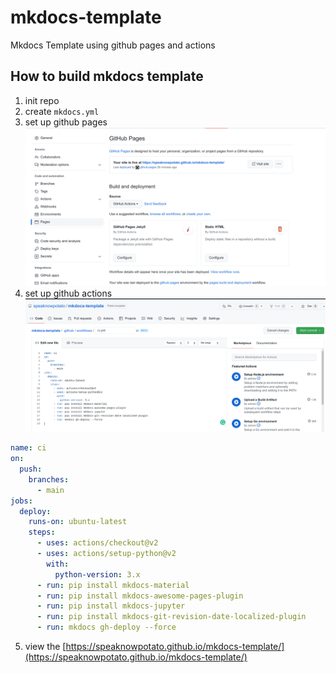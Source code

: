 # mkdocs-template

Mkdocs Template using github pages and actions

## How to build mkdocs template

1. init repo
2. create `mkdocs.yml`
3. set up github pages
![github page](github_page.png)
4. set up github actions
![github action](github_action.png)
```yaml
name: ci 
on:
  push:
    branches:
      - main
jobs:
  deploy:
    runs-on: ubuntu-latest
    steps:
      - uses: actions/checkout@v2
      - uses: actions/setup-python@v2
        with:
          python-version: 3.x
      - run: pip install mkdocs-material
      - run: pip install mkdocs-awesome-pages-plugin
      - run: pip install mkdocs-jupyter
      - run: pip install mkdocs-git-revision-date-localized-plugin
      - run: mkdocs gh-deploy --force
```
5. view the [https://speaknowpotato.github.io/mkdocs-template/](https://speaknowpotato.github.io/mkdocs-template/)